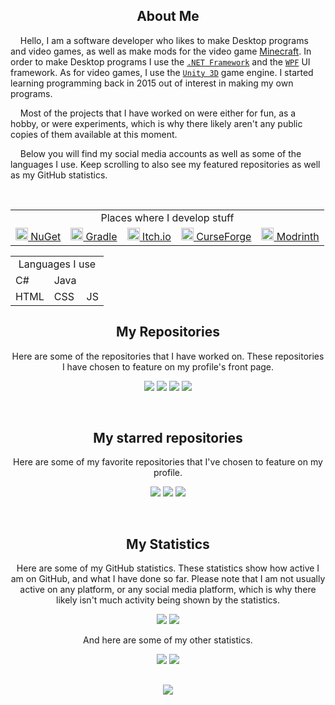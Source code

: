 <meta http-equiv='cache-control' content='no-cache'> 
<meta http-equiv='expires' content='0'> 
<meta http-equiv='pragma' content='no-cache'>
<h2/>
<h2 align="center">About Me</h2>
<p>&nbsp;&nbsp;&nbsp;&nbsp;Hello, I am a software developer who likes to make Desktop programs and video games, as well as make mods for the video game <a href="https://www.minecraft.net/en-us">Minecraft<a/>. In order to make Desktop programs I use the <a href="https://www.google.com/search?q=.NET+Framework"><code>.NET Framework</code></a> and the <code><a href="https://www.google.com/search?q=Windows+Presentation+Foundation">WPF</a></code> UI framework. As for video games, I use the <code><a href="https://unity.com/">Unity 3D</a></code> game engine. I started learning programming back in 2015 out of interest in making my own programs.</p>

<p>&nbsp;&nbsp;&nbsp;&nbsp;Most of the projects that I have worked on were either for fun, as a hobby, or were experiments, which is why there likely aren't any public copies of them available at this moment.</p>

<p>&nbsp;&nbsp;&nbsp;&nbsp;Below you will find my social media accounts as well as some of the languages I use. Keep scrolling to also see my featured repositories as well as my GitHub statistics.</p>

<br/>
<table align="center">
  <tr>
    <td align="center" colspan=5>Places where I develop stuff</td>
  </tr>
  <tr>
    <td><a href="https://www.nuget.org/profiles/TheCSDev"><img src="https://www.nuget.org/favicon.ico" width="20px" /> NuGet</a></td>
    <td><a href="https://plugins.gradle.org/u/TheCSDev"><img src="https://simpleicons.org/icons/gradle.svg" width="20px" /> Gradle</a></td>
    <td><a href="https://thecsdev.itch.io/"><img src="https://itch.io/favicon.ico" width="20px" /> Itch.io</a></td>
    <td><a href="https://www.curseforge.com/members/thecsdev"><img src="http://www.google.com/s2/favicons?domain=curseforge.com" width="20px" /> CurseForge</a></td>
    <td><a href="https://modrinth.com/user/TheCSDev"><img src="https://modrinth.com/favicon.ico" width="20px" /> Modrinth</a></td>
  </tr>
</table>

<table align="center">
    <td align="center" colspan=3>Languages I use</td>
  </tr>
  <tr>
    <td>C#</td>
    <td>Java</td>
    <td></td>
  </tr>
  <tr>
    <td>HTML</td>
    <td>CSS</td>
    <td>JS</td>
  </tr>
</table>
<h2></h2>
<h2 align="center">My Repositories</h2>
<p align="center">Here are some of the repositories that I have worked on. These repositories I have chosen to feature on my profile's front page.</p>

<p align="center">
  <!--<img src="https://github-readme-stats.vercel.app/api/pin/?username=thecsdev&repo=piano-player&theme=tokyonight"/>-->
  <a href="https://github.com/TheCSDev/on-screen-keylogger"><img src="https://github-readme-stats.vercel.app/api/pin/?username=thecsdev&repo=on-screen-keylogger&theme=tokyonight"/></a>
  <!--<a href="https://github.com/TheCSDev/TCD.NET"><img src="https://github-readme-stats.vercel.app/api/pin/?username=thecsdev&repo=TCD.NET&theme=tokyonight"/></a>-->
  <a href="https://github.com/TheCSDev/mc-chunk-copy"><img src="https://github-readme-stats.vercel.app/api/pin/?username=thecsdev&repo=mc-chunk-copy&theme=tokyonight"/></a>
  <a href="https://github.com/TheCSDev/mc-logic-gates"><img src="https://github-readme-stats.vercel.app/api/pin/?username=thecsdev&repo=mc-logic-gates&theme=tokyonight"/></a>
  <a href="https://github.com/TheCSDev/mc-ui-input-undo"><img src="https://github-readme-stats.vercel.app/api/pin/?username=thecsdev&repo=mc-ui-input-undo&theme=tokyonight"/></a>
</p>

&nbsp;

<h2 align="center">My starred repositories</h2>
<p align="center">Here are some of my favorite repositories that I've chosen to feature on my profile.</p>
<p align="center">
  <!--<img src="https://github-readme-stats.vercel.app/api/pin/?username=thecsdev&repo=piano-player&theme=tokyonight"/>-->
  <a href="https://github.com/Mojang/brigadier"><img src="https://github-readme-stats.vercel.app/api/pin/?username=Mojang&repo=brigadier&theme=tokyonight"/></a>
  <a href="https://github.com/mstefarov/fNbt"><img src="https://github-readme-stats.vercel.app/api/pin/?username=mstefarov&repo=fNbt&theme=tokyonight"/></a>
  <a href="https://github.com/anuraghazra/github-readme-stats"><img src="https://github-readme-stats.vercel.app/api/pin/?username=anuraghazra&repo=github-readme-stats&theme=tokyonight"/></a>
</p>

&nbsp;

<h2 align="center">My Statistics</h2>
<p align="center">Here are some of my GitHub statistics. These statistics show how active I am on GitHub, and what I have done so far. Please note that I am not usually active on any platform, or any social media platform, which is why there likely isn't much activity being shown by the statistics.</p>

<p align="center">
  <img src="https://github-readme-stats.vercel.app/api?username=thecsdev&theme=tokyonight"/>
  <img src="https://github-readme-stats.vercel.app/api/top-langs/?username=thecsdev&layout=compact&theme=tokyonight"/>
</p>
<p align="center">And here are some of my other statistics.<p/>
<p align="center">
  <!--![Coming soon](https://img.shields.io/endpoint?url=...&style=...)-->
  <!--<a href="https://github.com/TheCSDev"><img src="https://img.shields.io/endpoint?&logo=GitHub&url=https%3A%2F%2Fscript.google.com%2Fmacros%2Fs%2FAKfycbzgaSukx-arK7cDAcf5GV7gAfZykrx6DOhbfUwaeX45HfXejUBn8szgdCAaS6LQ-OGUOg%2Fexec%3Fservice%3Dgithub_profile_views"/><a/>-->
  <a href="https://www.curseforge.com/members/thecsdev/projects"><img src="https://img.shields.io/endpoint?logo=CurseForge&url=https%3A%2F%2Fscript.google.com%2Fmacros%2Fs%2FAKfycbzgaSukx-arK7cDAcf5GV7gAfZykrx6DOhbfUwaeX45HfXejUBn8szgdCAaS6LQ-OGUOg%2Fexec%3Fservice%3Dcurseforge_downloads"/><a/>
  <a href="https://modrinth.com/user/TheCSDev"><img src="https://img.shields.io/endpoint?logo=Modrinth&url=https%3A%2F%2Fscript.google.com%2Fmacros%2Fs%2FAKfycbzgaSukx-arK7cDAcf5GV7gAfZykrx6DOhbfUwaeX45HfXejUBn8szgdCAaS6LQ-OGUOg%2Fexec%3Fservice%3Dmodrinth_downloads"/><a/>
<h2></h2>
<p align=center><a href="https://github.com/TheCSDev"><img src="https://img.shields.io/endpoint?&logo=GitHub&url=https%3A%2F%2Fscript.google.com%2Fmacros%2Fs%2FAKfycbzgaSukx-arK7cDAcf5GV7gAfZykrx6DOhbfUwaeX45HfXejUBn8szgdCAaS6LQ-OGUOg%2Fexec%3Fservice%3DwebBeacon_gitHub"/><a/></p>
